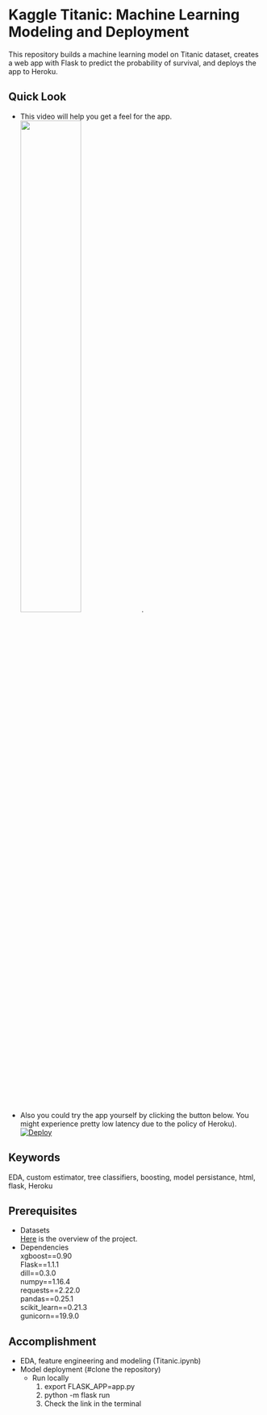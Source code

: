 # Kaggle Titanic: Machine Learning Modeling and Deployment
This repository builds a machine learning model on Titanic dataset, creates a web app with Flask to predict the probability of survival, and deploys the app to Heroku.

## Quick Look
- This video will help you get a feel for the app.  
[<img src="https://img.youtube.com/vi/WlgMhIuC9pY/0.jpg" width="50%">](https://youtu.be/WlgMhIuC9pY). 

- Also you could try the app yourself by clicking the button below. You might experience pretty low latency due to the policy of Heroku).  
[![Deploy](https://www.herokucdn.com/deploy/button.svg)](https://titanic-pred.herokuapp.com/index)  

## Keywords
EDA, custom estimator, tree classifiers, boosting, model persistance, html, flask, Heroku

## Prerequisites
- Datasets  
[Here](https://www.kaggle.com/c/titanic/overview) is the overview of the project.  
- Dependencies  
xgboost==0.90  
Flask==1.1.1  
dill==0.3.0  
numpy==1.16.4  
requests==2.22.0  
pandas==0.25.1  
scikit_learn==0.21.3  
gunicorn==19.9.0  

## Accomplishment  
- EDA, feature engineering and modeling (Titanic.ipynb)  
- Model deployment (#clone the repository)
  - Run locally     
    1. export FLASK_APP=app.py
    2. python -m flask run
    3. Check the link in the terminal
